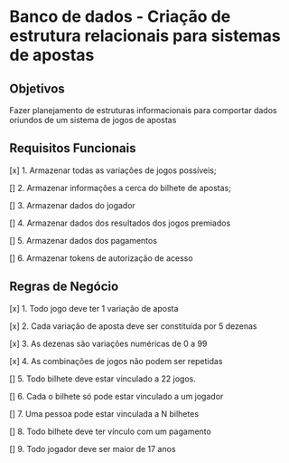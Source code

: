 # Banco de dados - Criação de estrutura relacionais para sistemas de apostas

## Objetivos

Fazer planejamento de estruturas informacionais para comportar dados oriundos de um sistema de jogos de apostas

## Requisitos Funcionais

[x] 1. Armazenar todas as variações de jogos possíveis;

[] 2. Armazenar informações a cerca do bilhete de apostas;

[] 3. Armazenar dados do jogador

[] 4. Armazenar dados dos resultados dos jogos premiados

[] 5. Armazenar dados dos pagamentos

[] 6. Armazenar tokens de autorização de acesso

## Regras de Negócio

[x] 1. Todo jogo deve ter 1 variação de aposta

[x] 2. Cada variação de aposta deve ser constituída por 5 dezenas

[x] 3. As dezenas são variações numéricas de 0 a 99

[x] 4. As combinações de jogos não podem ser repetidas

[] 5. Todo bilhete deve estar vinculado a 22 jogos.

[] 6. Cada o bilhete só pode estar vinculado a um jogador

[] 7. Uma pessoa pode estar vinculada a N bilhetes

[] 8. Todo bilhete deve ter vínculo com um pagamento

[] 9. Todo jogador deve ser maior de 17 anos